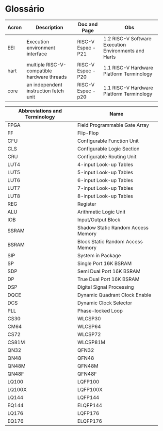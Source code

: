 # Glossário

| Acron | Description                     | Doc and Page       | Obs |
| ----- | ----- | ---- | ---- |
| EEI  | Execution environment interface | RISC-V Espec - P21 | 1.2 RISC-V Software Execution Environments and Harts |
| hart  | multiple RISC-V-compatible hardware threads | RISC-V Espec - P20 | 1.1 RISC-V Hardware Platform Terminology |
| core  | an independent instruction fetch unit | RISC-V Espec - p20 |  1.1 RISC-V Hardware Platform Terminology |


| Abbreviations and Terminology | Name |
| ---- | ---- |
| FPGA  | Field Programmable Gate Array |
| FF | Flip-Flop |
| CFU | Configurable Function Unit |
| CLS | Configurable Logic Section |
| CRU | Configurable Routing Unit |
| LUT4 | 4-input Look-up Tables |
| LUT5 | 5-input Look-up Tables |
| LUT6 | 6-input Look-up Tables |
| LUT7 | 7-input Look-up Tables |
| LUT8 | 8-input Look-up Tables |
| REG | Register |
| ALU | Arithmetic Logic Unit |
| IOB | Input/Output Block |
| SSRAM | Shadow Static Random Access Memory |
| BSRAM | Block Static Random Access Memory |
| SIP | System in Package |
| SP | Single Port 16K BSRAM |
| SDP | Semi Dual Port 16K BSRAM |
| DP | True Dual Port 16K BSRAM |
| DSP | Digital Signal Processing |
| DQCE | Dynamic Quadrant Clock Enable |
| DCS | Dynamic Clock Selector |
| PLL | Phase-locked Loop |
| CS30 | WLCSP30 |
| CM64 | WLCSP64 |
| CS72 | WLCSP72 |
| CS81M | WLCSP81M |
| QN32 | QFN32 |
| QN48 | QFN48 |
| QN48M | QFN48M |
| QN48F | QFN48F |
| LQ100 | LQFP100 |
| LQ100X | LQFP100X |
| LQ144 | LQFP144 |
| EQ144 | ELQFP144 |
| LQ176 | LQFP176 |
| EQ176 | ELQFP176 |
